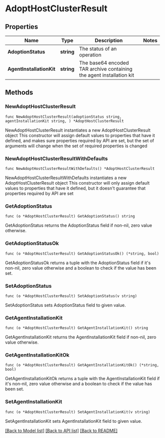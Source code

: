 # AdoptHostClusterResult

## Properties

Name | Type | Description | Notes
------------ | ------------- | ------------- | -------------
**AdoptionStatus** | **string** | The status of an operation | 
**AgentInstallationKit** | **string** | The base64 encoded TAR archive containing the agent installation kit | 

## Methods

### NewAdoptHostClusterResult

`func NewAdoptHostClusterResult(adoptionStatus string, agentInstallationKit string, ) *AdoptHostClusterResult`

NewAdoptHostClusterResult instantiates a new AdoptHostClusterResult object
This constructor will assign default values to properties that have it defined,
and makes sure properties required by API are set, but the set of arguments
will change when the set of required properties is changed

### NewAdoptHostClusterResultWithDefaults

`func NewAdoptHostClusterResultWithDefaults() *AdoptHostClusterResult`

NewAdoptHostClusterResultWithDefaults instantiates a new AdoptHostClusterResult object
This constructor will only assign default values to properties that have it defined,
but it doesn't guarantee that properties required by API are set

### GetAdoptionStatus

`func (o *AdoptHostClusterResult) GetAdoptionStatus() string`

GetAdoptionStatus returns the AdoptionStatus field if non-nil, zero value otherwise.

### GetAdoptionStatusOk

`func (o *AdoptHostClusterResult) GetAdoptionStatusOk() (*string, bool)`

GetAdoptionStatusOk returns a tuple with the AdoptionStatus field if it's non-nil, zero value otherwise
and a boolean to check if the value has been set.

### SetAdoptionStatus

`func (o *AdoptHostClusterResult) SetAdoptionStatus(v string)`

SetAdoptionStatus sets AdoptionStatus field to given value.


### GetAgentInstallationKit

`func (o *AdoptHostClusterResult) GetAgentInstallationKit() string`

GetAgentInstallationKit returns the AgentInstallationKit field if non-nil, zero value otherwise.

### GetAgentInstallationKitOk

`func (o *AdoptHostClusterResult) GetAgentInstallationKitOk() (*string, bool)`

GetAgentInstallationKitOk returns a tuple with the AgentInstallationKit field if it's non-nil, zero value otherwise
and a boolean to check if the value has been set.

### SetAgentInstallationKit

`func (o *AdoptHostClusterResult) SetAgentInstallationKit(v string)`

SetAgentInstallationKit sets AgentInstallationKit field to given value.



[[Back to Model list]](../README.md#documentation-for-models) [[Back to API list]](../README.md#documentation-for-api-endpoints) [[Back to README]](../README.md)



